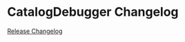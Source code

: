 # CatalogDebugger Changelog

[Release Changelog](https://github.com/fetmo/catalog-debugger/releases)
